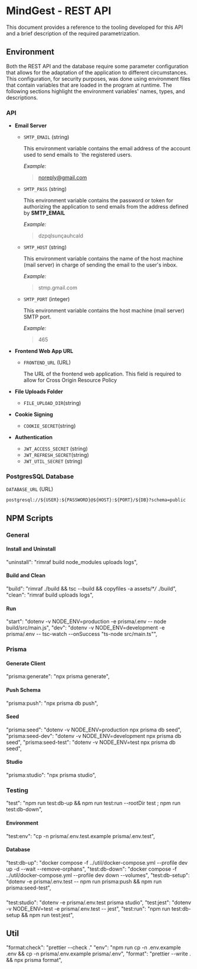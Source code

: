 # MindGest - REST API

This document provides a reference to the tooling developed for this API and a brief description of
the required parametrization.

## Environment

Both the REST API and the database require some parameter configuration that allows for the
adaptation of the application to different circumstances. This configuration, for security purposes,
was done using environment files that contain variables that are loaded in the program at runtime.
The following sections highlight the environment variables' names, types, and descriptions.

### API

- **Email Server**

  - `SMTP_EMAIL` (string)

    This environment variable contains the email address of the account used to send emails to `the
    registered users.

    _Example:_

    > noreply@gmail.com

  - `SMTP_PASS` (string)

    This environment variable contains the password or token for authorizing the application to send
    emails from the address defined by **SMTP_EMAIL**

    _Example:_

    > dzpqlsunçauhcald

  - `SMTP_HOST` (string)

    This environment variable contains the name of the host machine (mail server) in charge of
    sending the email to the user's inbox.

    _Example:_

    > stmp.gmail.com

  - `SMTP_PORT` (integer)

    This environment variable contains the host machine (mail server) SMTP port.

    _Example:_

    > 465

- **Frontend Web App URL**

  - `FRONTEND_URL` (URL)

    The URL of the frontend web application. This field is required to allow for Cross Origin
    Resource Policy

- **File Uploads Folder**

  - `FILE_UPLOAD_DIR`(string)

- **Cookie Signing**

  - `COOKIE_SECRET`(string)

- **Authentication**
  - `JWT_ACCESS_SECRET` (string)
  - `JWT_REFRESH_SECRET`(string)
  - `JWT_UTIL_SECRET` (string)

### PostgresSQL Database

`DATABASE_URL` (URL)

```
postgresql://${USER}:${PASSWORD}@${HOST}:${PORT}/${DB}?schema=public
```

## NPM Scripts

### General

#### Install and Uninstall

"uninstall": "rimraf build node_modules uploads logs",

#### Build and Clean

"build": "rimraf ./build && tsc --build && copyfiles -a assets/\*_/_ ./build", "clean": "rimraf
build uploads logs",

#### Run

"start": "dotenv -v NODE_ENV=production -e prisma/.env -- node build/src/main.js", "dev": "dotenv -v
NODE_ENV=development -e prisma/.env -- tsc-watch --onSuccess \"ts-node src/main.ts\"",

### Prisma

#### Generate Client

"prisma:generate": "npx prisma generate",

#### Push Schema

"prisma:push": "npx prisma db push",

#### Seed

"prisma:seed": "dotenv -v NODE_ENV=production npx prisma db seed", "prisma:seed-dev": "dotenv -v
NODE_ENV=development npx prisma db seed", "prisma:seed-test": "dotenv -v NODE_ENV=test npx prisma db
seed",

#### Studio

"prisma:studio": "npx prisma studio",

### Testing

"test": "npm run test:db-up && npm run test:run --rootDir test ; npm run test:db-down",

#### Environment

"test:env": "cp -n prisma/.env.test.example prisma/.env.test",

#### Database

"test:db-up": "docker compose -f ../util/docker-compose.yml --profile dev up -d --wait
--remove-orphans", "test:db-down": "docker compose -f ../util/docker-compose.yml --profile dev down
--volumes", "test:db-setup": "dotenv -e prisma/.env.test -- npm run prisma:push && npm run
prisma:seed-test",

###

"test:studio": "dotenv -e prisma/.env.test prisma studio", "test:jest": "dotenv -v NODE_ENV=test -e
prisma/.env.test -- jest", "test:run": "npm run test:db-setup && npm run test:jest",

## Util

"format:check": "prettier --check ." "env": "npm run cp -n .env.example .env && cp -n
prisma/.env.example prisma/.env", "format": "prettier --write . && npx prisma format",
